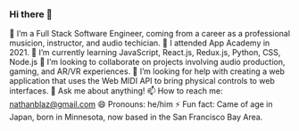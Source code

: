 ### Hi there 👋

🔭 I’m a Full Stack Software Engineer, coming from a career as a professional musicion, instructor, and audio techician. 
📖 I attended App Academy in 2021.
🌱 I’m currently learning JavaScript, React.js, Redux.js, Python, CSS, Node.js
👯 I’m looking to collaborate on projects involving audio production, gaming, and AR/VR experiences.
🤔 I’m looking for help with creating a web application that uses the Web MIDI API to bring physical controls to web interfaces. 
💬 Ask me about anything!
📫 How to reach me: nathanblaz@gmail.com
😄 Pronouns: he/him
⚡ Fun fact: Came of age in Japan, born in Minnesota, now based in the San Francisco Bay Area.

